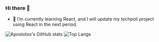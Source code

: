 ### Hi there 👋

- 🌱 I’m currently learning React, and I will update my techpoli project using React in the next period.
<div>
<img alt="Apostolos's GitHub stats" align="" src="https://github-readme-stats.vercel.app/api?username=Apostolos172&hide=prs&count_private=true&theme=maroongold" />
<img alt="Top Langs" align="" src="https://github-readme-stats.vercel.app/api/top-langs/?username=Apostolos172&theme=panda&layout=compact&langs_count=7" />
</div>
<!--
**Apostolos172/Apostolos172** is a ✨ _special_ ✨ repository because its `README.md` (this file) appears on your GitHub profile.

Here are some ideas to get you started:

- 🔭 I’m currently working on ...
- 🌱 I’m currently learning React, javascript library
- 👯 I’m looking to collaborate on ...
- 🤔 I’m looking for help with ...
- 💬 Ask me about ...
- 📫 How to reach me: ...
- 😄 Pronouns: ...
- ⚡ Fun fact: ...
-->
